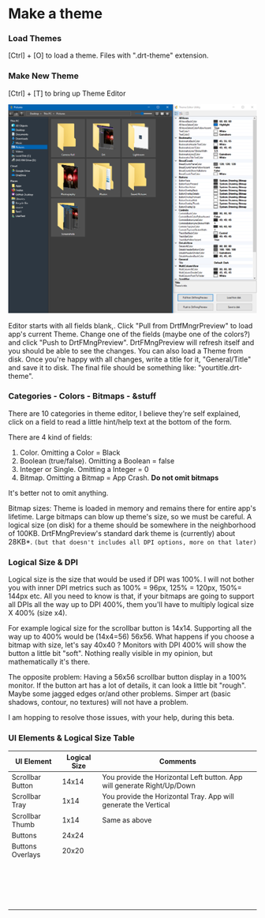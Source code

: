 # Make a theme

### Load Themes

[Ctrl] + [O]  to load a theme. Files with ".drt-theme" extension.

### Make New Theme

[Ctrl] + [T]  to bring up Theme Editor

![Alt text](/Images/Theme_Editor.png?raw=true "DrtFMng-Theme Editor")

Editor starts with all fields blank,. Click "Pull from DrtfMngrPreview" to load app's current Theme. Change one of the fields (maybe one of the colors?) and click "Push to DrtFMngPreview". DrtFMngPreview will refresh itself and you should be able to see the changes. You can also load a Theme from disk. Once you're happy with all changes, write a title for it, "General/Title" and save it to disk. The final file should be something like: "yourtitle.drt-theme".

### Categories - Colors - Bitmaps - &stuff

There are 10 categories in theme editor, I believe they're self explained, click on a field to read a little hint/help text at the bottom of the form.

There are 4 kind of fields:

1. Color. Omitting a Color = Black
2. Boolean (true/false). Omitting a Boolean = false
3. Integer or Single. Omitting a Integer = 0
4. Bitmap. Omitting a Bitmap = App Crash. **Do not omit bitmaps**

It's better not to omit anything.

Bitmap sizes: Theme is loaded in memory and remains there for entire app's lifetime. Large bitmaps can blow up theme's size, so we must be careful. A logical size (on disk) for a theme should be somewhere in the neighborhood of 100KB. DrtFMngPreview's standard dark theme is (currently) about 28KB*. `(but that doesn't includes all DPI options, more on that later)`

### Logical Size & DPI

Logical size is the size that would be used if DPI was 100%. I will not bother you with inner DPI metrics such as  100% = 96px, 125% = 120px, 150%= 144px etc. All you need to know is that, if your bitmaps are going to support all DPIs all the way up to DPI 400%, them you'll have to multiply logical size X 400% (size x4). 

For example logical size for the scrollbar button is 14x14. Supporting all the way up to 400% would be (14x4=56) 56x56. What happens if you choose a bitmap with size, let's say 40x40 ? Monitors with DPI 400% will show the button a little bit "soft". Nothing really visible in my opinion, but mathematically it's there.

The opposite problem: Having a 56x56 scrollbar button display in a 100% monitor. If the button art has a lot of details, it can look a little bit "rough". Maybe some jagged edges or/and other problems. Simper art (basic shadows, contour, no textures) will not have a problem.

I am hopping to resolve those issues, with your help, during this beta.

### UI Elements & Logical Size Table

| UI Element       | Logical Size | Comments                                                     |
| ---------------- | ------------ | ------------------------------------------------------------ |
| Scrollbar Button | 14x14        | You provide the Horizontal Left button. App will generate Right/Up/Down |
| Scrollbar Tray   | 1x14         | You provide the Horizontal Tray. App will generate the Vertical |
| Scrollbar Thumb  | 1x14         | Same as above                                                |
| Buttons          | 24x24        |                                                              |
| Buttons Overlays | 20x20        |                                                              |
|                  |              |                                                              |
|                  |              |                                                              |
|                  |              |                                                              |
|                  |              |                                                              |
|                  |              |                                                              |
|                  |              |                                                              |
|                  |              |                                                              |
|                  |              |                                                              |
|                  |              |                                                              |
|                  |              |                                                              |
|                  |              |                                                              |
|                  |              |                                                              |
|                  |              |                                                              |
|                  |              |                                                              |
|                  |              |                                                              |
|                  |              |                                                              |
|                  |              |                                                              |
|                  |              |                                                              |
|                  |              |                                                              |

